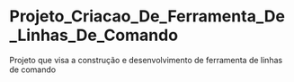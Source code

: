 # Projeto_Criacao_De_Ferramenta_De_Linhas_De_Comando
Projeto que visa a construção e desenvolvimento de ferramenta de linhas de comando
